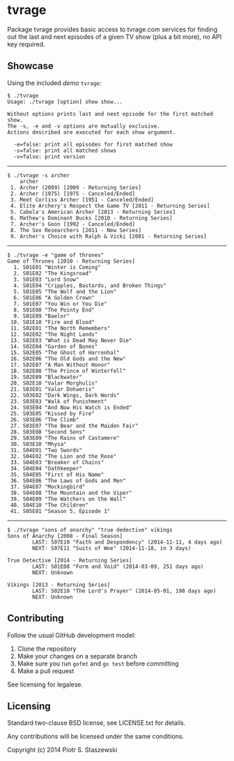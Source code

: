 # tvrage

Package tvrage provides basic access to tvrage.com services for finding out the last and next episodes of a given TV show (plus a bit more), no API key required.

## Showcase

Using the included *demo* `tvrage`:

    $ ./tvrage
    Usage: ./tvrage [option] show show...
    
    Without options prints last and next episode for the first matched show.
    The -s, -e and -v options are mutually exclusive.
    Actions described are executed for each show argument.
    
      -e=false: print all episodes for first matched show
      -s=false: print all matched shows
      -v=false: print version

- - -

    $ ./tvrage -s archer
        archer
     1. Archer (2009) [2009 - Returning Series]
     2. Archer (1975) [1975 - Canceled/Ended]
     3. Meet Corliss Archer [1951 - Canceled/Ended]
     4. Elite Archery's Respect the Game TV [2011 - Returning Series]
     5. Cabela's American Archer [2013 - Returning Series]
     6. Mathew's Dominant Bucks [2010 - Returning Series]
     7. Archer's Goon [1992 - Canceled/Ended]
     8. The Sex Researchers [2011 - New Series]
     9. Archer's Choice with Ralph & Vicki [2001 - Returning Series]
    

- - -

    $ ./tvrage -e "game of thrones"
    Game of Thrones [2010 - Returning Series]
      1. S01E01 "Winter is Coming"
      2. S01E02 "The Kingsroad"
      3. S01E03 "Lord Snow"
      4. S01E04 "Cripples, Bastards, and Broken Things"
      5. S01E05 "The Wolf and the Lion"
      6. S01E06 "A Golden Crown"
      7. S01E07 "You Win or You Die"
      8. S01E08 "The Pointy End"
      9. S01E09 "Baelor"
     10. S01E10 "Fire and Blood"
     11. S02E01 "The North Remembers"
     12. S02E02 "The Night Lands"
     13. S02E03 "What is Dead May Never Die"
     14. S02E04 "Garden of Bones"
     15. S02E05 "The Ghost of Harrenhal"
     16. S02E06 "The Old Gods and the New"
     17. S02E07 "A Man Without Honor"
     18. S02E08 "The Prince of Winterfell"
     19. S02E09 "Blackwater"
     20. S02E10 "Valar Morghulis"
     21. S03E01 "Valar Dohaeris"
     22. S03E02 "Dark Wings, Dark Words"
     23. S03E03 "Walk of Punishment"
     24. S03E04 "And Now His Watch is Ended"
     25. S03E05 "Kissed by Fire"
     26. S03E06 "The Climb"
     27. S03E07 "The Bear and the Maiden Fair"
     28. S03E08 "Second Sons"
     29. S03E09 "The Rains of Castamere"
     30. S03E10 "Mhysa"
     31. S04E01 "Two Swords"
     32. S04E02 "The Lion and the Rose"
     33. S04E03 "Breaker of Chains"
     34. S04E04 "Oathkeeper"
     35. S04E05 "First of His Name"
     36. S04E06 "The Laws of Gods and Men"
     37. S04E07 "Mockingbird"
     38. S04E08 "The Mountain and the Viper"
     39. S04E09 "The Watchers on the Wall"
     40. S04E10 "The Children"
     41. S05E01 "Season 5, Episode 1"
    

- - -

    $ ./tvrage "sons of anarchy" "true dedective" vikings
    Sons of Anarchy [2008 - Final Season]
            LAST: S07E10 "Faith and Despondency" (2014-11-11, 4 days ago)
            NEXT: S07E11 "Suits of Woe" (2014-11-18, in 3 days)
    
    True Detective [2014 - Returning Series]
            LAST: S01E08 "Form and Void" (2014-03-09, 251 days ago)
            NEXT: Unknown
    
    Vikings [2013 - Returning Series]
            LAST: S02E10 "The Lord's Prayer" (2014-05-01, 198 days ago)
            NEXT: Unknown
    

## Contributing

Follow the usual GitHub development model:

1. Clone the repository
2. Make your changes on a separate branch
3. Make sure you run `gofmt` and `go test` before committing
4. Make a pull request

See licensing for legalese.

## Licensing

Standard two-clause BSD license, see LICENSE.txt for details.

Any contributions will be licensed under the same conditions.

Copyright (c) 2014 Piotr S. Staszewski
